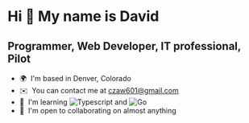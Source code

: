 Hi 👋 My name is David
======================

Programmer, Web Developer, IT professional, Pilot
-------------------------------------------------

* 🌍  I'm based in Denver, Colorado
* ✉️  You can contact me at [czaw601@gmail.com](mailto:czaw601@gmail.com)
* 🧠  I'm learning ![Typescript](https://img.shields.io/badge/TypeScript-007ACC?style=for-the-badge&logo=typescript&logoColor=white) and ![Go](https://img.shields.io/badge/Go-00ADD8?style=for-the-badge&logo=go&logoColor=white)
* 🤝  I'm open to collaborating on almost anything

